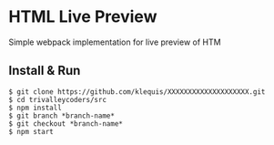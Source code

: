# HTML Live Preview

Simple webpack implementation for live preview of HTM

## Install & Run
```
$ git clone https://github.com/klequis/XXXXXXXXXXXXXXXXXXXX.git
$ cd trivalleycoders/src
$ npm install
$ git branch *branch-name*
$ git checkout *branch-name*
$ npm start
````
